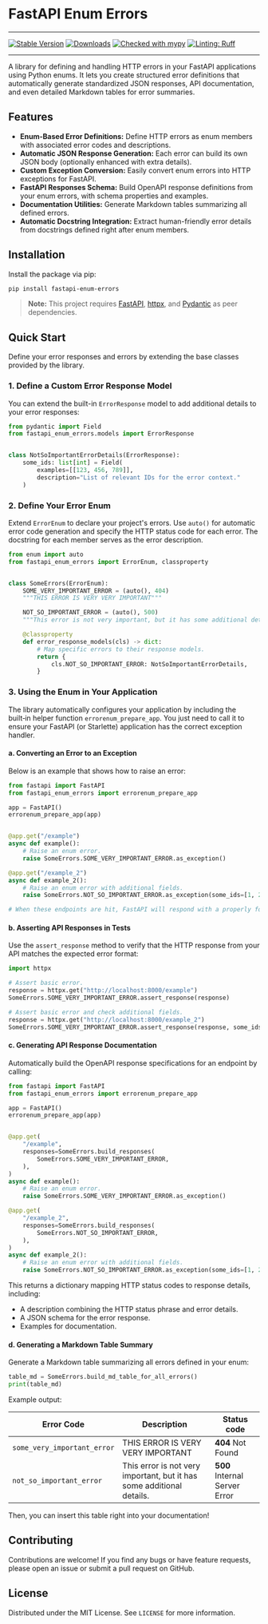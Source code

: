 # FastAPI Enum Errors

---

[![Stable Version](https://img.shields.io/pypi/v/fastapi-enum-errors?color=blue)](https://pypi.org/project/fastapi-enum-errors/)
[![Downloads](https://img.shields.io/pypi/dm/fastapi-enum-errors)](https://pypistats.org/packages/fastapi-enum-errors)
[![Checked with mypy](https://www.mypy-lang.org/static/mypy_badge.svg)](https://mypy-lang.org/)
[![Linting: Ruff](https://img.shields.io/endpoint?url=https://raw.githubusercontent.com/charliermarsh/ruff/main/assets/badge/v2.json)](https://github.com/astral-sh/ruff)

---

A library for defining and handling HTTP errors in your FastAPI applications using Python enums. It lets you create
structured error definitions that automatically generate standardized JSON responses, API documentation, and even
detailed Markdown tables for error summaries.

## Features

- **Enum-Based Error Definitions:** Define HTTP errors as enum members with associated error codes and descriptions.
- **Automatic JSON Response Generation:** Each error can build its own JSON body (optionally enhanced with extra
  details).
- **Custom Exception Conversion:** Easily convert enum errors into HTTP exceptions for FastAPI.
- **FastAPI Responses Schema:** Build OpenAPI response definitions from your enum errors, with schema properties and
  examples.
- **Documentation Utilities:** Generate Markdown tables summarizing all defined errors.
- **Automatic Docstring Integration:** Extract human-friendly error details from docstrings defined right after enum
  members.

## Installation

Install the package via pip:

```bash
pip install fastapi-enum-errors
```

> **Note:** This project requires [FastAPI](https://fastapi.tiangolo.com/), [httpx](https://www.python-httpx.org/),
> and [Pydantic](https://docs.pydantic.dev/) as peer dependencies.

## Quick Start

Define your error responses and errors by extending the base classes provided by the library.

### 1. Define a Custom Error Response Model

You can extend the built-in `ErrorResponse` model to add additional details to your error responses:

```python
from pydantic import Field
from fastapi_enum_errors.models import ErrorResponse


class NotSoImportantErrorDetails(ErrorResponse):
    some_ids: list[int] = Field(
        examples=[[123, 456, 789]],
        description="List of relevant IDs for the error context."
    )
```

### 2. Define Your Error Enum

Extend `ErrorEnum` to declare your project's errors. Use `auto()` for automatic error code generation and specify the
HTTP status code for each error. The docstring for each member serves as the error description.

```python
from enum import auto
from fastapi_enum_errors import ErrorEnum, classproperty


class SomeErrors(ErrorEnum):
    SOME_VERY_IMPORTANT_ERROR = (auto(), 404)
    """THIS ERROR IS VERY VERY IMPORTANT"""

    NOT_SO_IMPORTANT_ERROR = (auto(), 500)
    """This error is not very important, but it has some additional details."""

    @classproperty
    def error_response_models(cls) -> dict:
        # Map specific errors to their response models.
        return {
            cls.NOT_SO_IMPORTANT_ERROR: NotSoImportantErrorDetails,
        }
```

### 3. Using the Enum in Your Application

The library automatically configures your application by including the built‑in helper function `errorenum_prepare_app`.
You just need to call it to ensure your FastAPI (or Starlette) application has the correct exception handler.

#### a. Converting an Error to an Exception

Below is an example that shows how to raise an error:

```python
from fastapi import FastAPI
from fastapi_enum_errors import errorenum_prepare_app

app = FastAPI()
errorenum_prepare_app(app)


@app.get("/example")
async def example():
    # Raise an enum error.
    raise SomeErrors.SOME_VERY_IMPORTANT_ERROR.as_exception()

@app.get("/example_2")
async def example_2():
    # Raise an enum error with additional fields.
    raise SomeErrors.NOT_SO_IMPORTANT_ERROR.as_exception(some_ids=[1, 2, 3])

# When these endpoints are hit, FastAPI will respond with a properly formatted JSON error body.
```

#### b. Asserting API Responses in Tests

Use the `assert_response` method to verify that the HTTP response from your API matches the expected error format:

```python
import httpx

# Assert basic error.
response = httpx.get("http://localhost:8000/example")
SomeErrors.SOME_VERY_IMPORTANT_ERROR.assert_response(response)

# Assert basic error and check additional fields.
response = httpx.get("http://localhost:8000/example_2")
SomeErrors.SOME_VERY_IMPORTANT_ERROR.assert_response(response, some_ids=[1, 2, 3])
```

#### c. Generating API Response Documentation

Automatically build the OpenAPI response specifications for an endpoint by calling:

```python
from fastapi import FastAPI
from fastapi_enum_errors import errorenum_prepare_app

app = FastAPI()
errorenum_prepare_app(app)


@app.get(
    "/example",
    responses=SomeErrors.build_responses(
        SomeErrors.SOME_VERY_IMPORTANT_ERROR,
    ),
)
async def example():
    # Raise an enum error.
    raise SomeErrors.SOME_VERY_IMPORTANT_ERROR.as_exception()

@app.get(
    "/example_2",
    responses=SomeErrors.build_responses(
        SomeErrors.NOT_SO_IMPORTANT_ERROR,
    ),
)
async def example_2():
    # Raise an enum error with additional fields.
    raise SomeErrors.NOT_SO_IMPORTANT_ERROR.as_exception(some_ids=[1, 2, 3])
```

This returns a dictionary mapping HTTP status codes to response details, including:

- A description combining the HTTP status phrase and error details.
- A JSON schema for the error response.
- Examples for documentation.

#### d. Generating a Markdown Table Summary

Generate a Markdown table summarizing all errors defined in your enum:

```python
table_md = SomeErrors.build_md_table_for_all_errors()
print(table_md)
```

Example output:

| Error Code                  | Description                                                           | Status code                   |
|-----------------------------|-----------------------------------------------------------------------|-------------------------------|
| `some_very_important_error` | THIS ERROR IS VERY VERY IMPORTANT                                     | **404** Not Found             |
| `not_so_important_error`    | This error is not very important, but it has some additional details. | **500** Internal Server Error |l

Then, you can insert this table right into your documentation!

## Contributing

Contributions are welcome! If you find any bugs or have feature requests, please open an issue or submit a pull request
on GitHub.

## License

Distributed under the MIT License. See `LICENSE` for more information.
